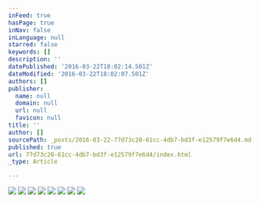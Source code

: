 ```yaml
---
inFeed: true
hasPage: true
inNav: false
inLanguage: null
starred: false
keywords: []
description: ''
datePublished: '2016-03-22T18:02:14.501Z'
dateModified: '2016-03-22T18:02:07.501Z'
authors: []
publisher:
  name: null
  domain: null
  url: null
  favicon: null
title: ''
author: []
sourcePath: _posts/2016-03-22-77d73c20-61cc-4db7-bd3f-e12579f7e6d4.md
published: true
url: 77d73c20-61cc-4db7-bd3f-e12579f7e6d4/index.html
_type: Article

---
```

![](https://the-grid-user-content.s3-us-west-2.amazonaws.com/ff036117-ca3a-4b44-96ea-078ab4d198db.jpg)
![](https://the-grid-user-content.s3-us-west-2.amazonaws.com/a3bebd1d-aee2-4afd-b63e-b1aa02529206.jpg)
![](https://the-grid-user-content.s3-us-west-2.amazonaws.com/406cb116-dfd6-47e4-acca-174906b607a7.jpg)
![](https://the-grid-user-content.s3-us-west-2.amazonaws.com/b3e668f4-6e0a-4c31-9b60-4ef0cbfc6361.jpg)
![](https://the-grid-user-content.s3-us-west-2.amazonaws.com/b5310865-be39-405e-afd3-2b7fb8c11ec0.jpg)
![](https://the-grid-user-content.s3-us-west-2.amazonaws.com/110d9bc1-c7db-4329-a9a8-b739b27a7eec.jpg)
![](https://the-grid-user-content.s3-us-west-2.amazonaws.com/d3502136-4de7-4542-8a12-3d6ac1d307aa.jpg)
![](https://the-grid-user-content.s3-us-west-2.amazonaws.com/ce9cc67b-4d11-4728-b48c-42c5c8abcc99.jpg)